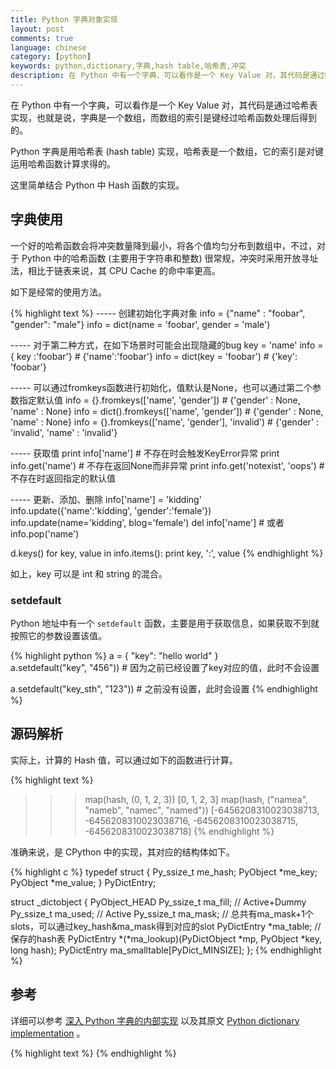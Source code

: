 ```yaml
---
title: Python 字典对象实现
layout: post
comments: true
language: chinese
category: [python]
keywords: python,dictionary,字典,hash table,哈希表,冲突
description: 在 Python 中有一个字典，可以看作是一个 Key Value 对，其代码是通过哈希表实现，也就是说，字典是一个数组，而数组的索引是键经过哈希函数处理后得到的。Python 字典是用哈希表 (hash table) 实现，哈希表是一个数组，它的索引是对键运用哈希函数计算求得的。一个好的哈希函数会将冲突数量降到最小，将各个值均匀分布到数组中，而 Python 中的哈希函数 (主要用于字符串和整数) 很常规：冲突时采用开放寻址，相比链表来说，其 CPU Cache 的命中率更高。这里简单结合 Python 中 Hash 函数的实现。
---
```


在 Python 中有一个字典，可以看作是一个 Key Value 对，其代码是通过哈希表实现，也就是说，字典是一个数组，而数组的索引是键经过哈希函数处理后得到的。

Python 字典是用哈希表 (hash table) 实现，哈希表是一个数组，它的索引是对键运用哈希函数计算求得的。

这里简单结合 Python 中 Hash 函数的实现。

<!-- more -->

## 字典使用

一个好的哈希函数会将冲突数量降到最小，将各个值均匀分布到数组中，不过，对于 Python 中的哈希函数 (主要用于字符串和整数) 很常规，冲突时采用开放寻址法，相比于链表来说，其 CPU Cache 的命中率更高。

如下是经常的使用方法。

{% highlight text %}
----- 创建初始化字典对象
info = {"name" : "foobar", "gender": "male"}
info = dict(name = 'foobar', gender = 'male')

----- 对于第二种方式，在如下场景时可能会出现隐藏的bug
key = 'name'
info = { key :'foobar'}     # {'name':'foobar'}
info = dict(key = 'foobar') # {'key': 'foobar'}

----- 可以通过fromkeys函数进行初始化，值默认是None，也可以通过第二个参数指定默认值
info = {}.fromkeys(['name', 'gender'])              # {'gender' : None, 'name' : None}
info = dict().fromkeys(['name', 'gender'])          # {'gender' : None, 'name' : None}
info = {}.fromkeys(['name', 'gender'], 'invalid')   # {'gender' : 'invalid', 'name' : 'invalid'}

----- 获取值
print info['name']                 # 不存在时会触发KeyError异常
print info.get('name')             # 不存在返回None而非异常
print info.get('notexist', 'oops') # 不存在时返回指定的默认值

----- 更新、添加、删除
info['name'] = 'kidding'
info.update({'name':'kidding', 'gender':'female'})
info.update(name='kidding', blog='female')
del info['name']                   # 或者info.pop('name')

d.keys()
for key, value in info.items():
    print key, ':',  value
{% endhighlight %}

如上，key 可以是 int 和 string 的混合。

### setdefault

Python 地址中有一个 `setdefault` 函数，主要是用于获取信息，如果获取不到就按照它的参数设置该值。

{% highlight python %}
a = { "key": "hello world" }  
a.setdefault("key", "456"))   # 因为之前已经设置了key对应的值，此时不会设置

a.setdefault("key_sth", "123"))   # 之前没有设置，此时会设置
{% endhighlight %}

## 源码解析

实际上，计算的 Hash 值，可以通过如下的函数进行计算。

{% highlight text %}
>>> map(hash, (0, 1, 2, 3))
[0, 1, 2, 3]
>>> map(hash, ("namea", "nameb", "namec", "named"))
[-6456208310023038713, -6456208310023038716, -6456208310023038715, -6456208310023038718]
{% endhighlight %}

准确来说，是 CPython 中的实现，其对应的结构体如下。

{% highlight c %}
typedef struct {
    Py_ssize_t me_hash;
    PyObject *me_key;
    PyObject *me_value;
} PyDictEntry;

struct _dictobject {
    PyObject_HEAD
    Py_ssize_t ma_fill;          // Active+Dummy
    Py_ssize_t ma_used;          // Active
    Py_ssize_t ma_mask;          // 总共有ma_mask+1个slots，可以通过key_hash&ma_mask得到对应的slot
    PyDictEntry *ma_table;       // 保存的hash表
    PyDictEntry *(*ma_lookup)(PyDictObject *mp, PyObject *key, long hash);
    PyDictEntry ma_smalltable[PyDict_MINSIZE];
};
{% endhighlight %}


<!--
Active, Unused, Dummy。
Unused:me_key == me_value == NULL，即未使用的空闲状态。
Active:me_key != NULL, me_value != NULL，即该entry已被占用
Dummy:me_key == dummy, me_value == NULL。

哈希探测结束的条件是探测到一个Unused的entry。但是dict操作中必定会有删除操作，如果删除时仅把Active标记成Unused，显然该entry之后的所有entry都不可能被探测到，所以引入了dummy结构。遇到dummy就说明当前entry处于空闲状态，但探测不能结束。这样就解决了删除一个entry之后探测链断裂的问题。

PyDict_New() 创建新字典对象
 |-PyString_FromString() 第一次会初始化dummy对象
 |-PyObject_GC_New() 如果没有缓存，则通过该函数创建一个

Dict 对象的插入
字典对象的插入实际是通过 PyDict_SetItem() 函数完成，简单来说就是，如果不存在 Key-Value 则插入，存在则覆盖；基本的处理步骤如下：

1. 通过 ma_lookup 所指向的函数得到 key 所对应的 entry，该函数对于字符串来说是 lookdict_string()，整形是 lookdict()；
2. 返回的值分为如下几种场景：
   * me_key = NULL 空不存在，可以直接使用；
   * me_key = key 对应的值已经存在，可以直接返回；
   * me_hash = hash && 字符串相同，不同的 key 对象，但是值相同，同样认为相同；
   * me_key = dummy 对应的值已经删除；
   * 冲突，通过如下方式探测。

PyDict_SetItem()
 |-PyString_CheckExact()  如果是string对象，那么实际会通过string_hash计算hash值
 |-PyObject_Hash()  否则是int类型，则通过int_hash计算hash值
 |-dict_set_item_by_hash_or_entry() 其中entry为0，也就是通过hash添加，会判断是否调整大小
   |-insertdict()  实际调用这里的接口
   | |-ma_lookup() 通过该指针指向的对象查找，一般默认为lookdict_string()函数
   | |-insertdict_by_entry()
   |-insertdict_by_entry()
   |-dictresize() 只有在插入的时候会调整字典的大小

TODO:
  校验下，循环中可以替换，但是无法新增或者删除。
-->

## 参考

详细可以参考 [深入 Python 字典的内部实现](http://python.jobbole.com/85040/) 以及其原文 [Python dictionary implementation](http://www.laurentluce.com/posts/python-dictionary-implementation/) 。

<!--
摘抄出来的实现
http://www.cnblogs.com/xiangnan/p/3859578.html
-->


{% highlight text %}
{% endhighlight %}
